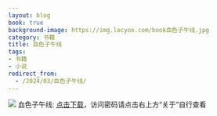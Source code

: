 ```yaml
---
layout: blog
book: true
background-image: https://img.locyoo.com/book血色子午线.jpg
category: 书籍
title: 血色子午线
tags:
- 书籍
- 小说
redirect_from:
  - /2024/03/血色子午线/
---
```

![](https://img.locyoo.com/book血色子午线.jpg)
血色子午线: <a name = "ref1" href="https://url18.ctfile.com/f/50983618-1345419436-3ca8ac?p=3619">点击下载</a>，访问密码请点击右上方“关于”自行查看